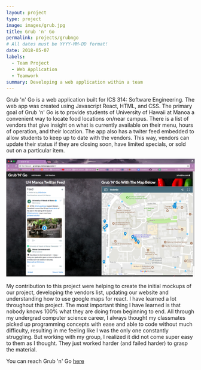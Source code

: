 ```yaml
---
layout: project
type: project
image: images/grub.jpg
title: Grub 'n' Go
permalink: projects/grubngo
# All dates must be YYYY-MM-DD format!
date: 2018-05-07
labels:
  - Team Project
  - Web Application
  - Teamwork
summary: Developing a web application within a team
---
```

Grub 'n' Go is a web application built for ICS 314: Software Engineering. The web app was created using Javascript React, HTML, and CSS. The primary goal of Grub 'n' Go is to provide students of University of Hawaii at Manoa a convenient way to locate food locations on/near campus. There is a list of vendors that give insight on what is currently available on their menu, hours of operation, and their location. The app also has a twiter feed embedded to allow students to keep up to date with the vendors. This way, vendors can update their status if they are closing soon, have limited specials, or sold out on a particular item. 

  <img class="ui image" src="https://github.com/notyubi/notyubi.github.io/blob/master/images/grubby.png">
  
  My contribution to this project were helping to create the initial mockups of our project, developing the vendors list, updating our website and understanding how to use google maps for react. I have learned a lot throughout this project. The most important thing I have learned is that nobody knows 100% what they are doing from beginning to end. All through my undergrad computer science career, I always thought my classmates picked up programming concepts with ease and able to code without much difficulty, resulting in me feeling like I was the only one constantly struggling. But working with my group, I realized it did not come super easy to them as I thought. They just worked harder (and failed harder) to grasp the material. 
  
  
  You can reach Grub 'n' Go [here](https://github.com/grubngo)

